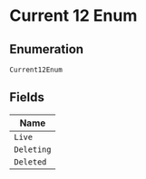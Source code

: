 
# Current 12 Enum

## Enumeration

`Current12Enum`

## Fields

| Name |
|  --- |
| `Live` |
| `Deleting` |
| `Deleted` |

